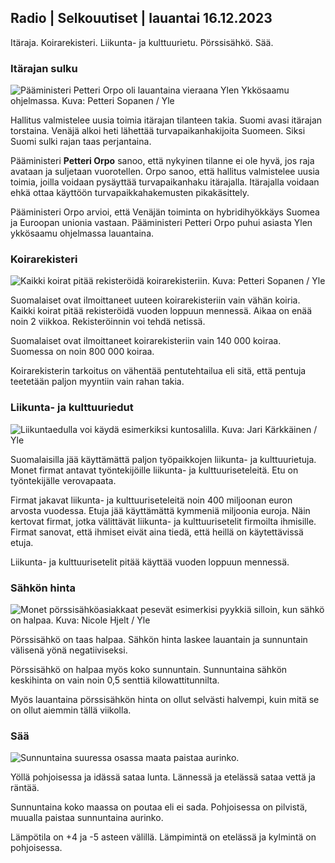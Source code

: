 ## Radio \| Selkouutiset \| lauantai 16.12.2023

Itäraja. Koirarekisteri. Liikunta- ja kulttuurietu. Pörssisähkö. Sää.

### Itärajan sulku

![Pääministeri Petteri Orpo oli lauantaina vieraana Ylen Ykkösaamu ohjelmassa. Kuva: Petteri Sopanen / Yle](https://images.cdn.yle.fi/image/upload/c_crop,h_2244,w_3990,x_8,y_215/ar_1.7777777777777777,c_fill,g_faces,h_675,w_1200/dpr_1.0/q_auto:eco/f_auto/fl_lossy/v1702715024/39-1216651657d5e18a95c4)

Hallitus valmistelee uusia toimia itärajan tilanteen takia. Suomi avasi itärajan torstaina. Venäjä alkoi heti lähettää turvapaikanhakijoita Suomeen. Siksi Suomi sulki rajan taas perjantaina.

Pääministeri **Petteri Orpo** sanoo, että nykyinen tilanne ei ole hyvä, jos raja avataan ja suljetaan vuorotellen. Orpo sanoo, että hallitus valmistelee uusia toimia, joilla voidaan pysäyttää turvapaikanhaku itärajalla. Itärajalla voidaan ehkä ottaa käyttöön turvapaikkahakemusten pikakäsittely.

Pääministeri Orpo arvioi, että Venäjän toiminta on hybridihyökkäys Suomea ja Euroopan unionia vastaan. Pääministeri Petteri Orpo puhui asiasta Ylen ykkösaamu ohjelmassa lauantaina.

### Koirarekisteri

![Kaikki koirat pitää rekisteröidä koirarekisteriin. Kuva: Petteri Sopanen / Yle](https://images.cdn.yle.fi/image/upload/c_crop,h_2234,w_3973,x_0,y_366/ar_1.7777777777777777,c_fill,g_faces,h_675,w_1200/dpr_1.0/q_auto:eco/f_auto/fl_lossy/v1702045024/39-1213023657323ea99d24)

Suomalaiset ovat ilmoittaneet uuteen koirarekisteriin vain vähän koiria. Kaikki koirat pitää rekisteröidä vuoden loppuun mennessä. Aikaa on enää noin 2 viikkoa. Rekisteröinnin voi tehdä netissä.

Suomalaiset ovat ilmoittaneet koirarekisteriin vain 140 000 koiraa. Suomessa on noin 800 000 koiraa.

Koirarekisterin tarkoitus on vähentää pentutehtailua eli sitä, että pentuja teetetään paljon myyntiin vain rahan takia.

### Liikunta- ja kulttuuriedut

![Liikuntaedulla voi käydä esimerkiksi kuntosalilla. Kuva: Jari Kärkkäinen / Yle](https://images.cdn.yle.fi/image/upload/c_crop,h_4608,w_8192,x_0,y_405/ar_1.7777777777777777,c_fill,g_faces,h_675,w_1200/dpr_1.0/q_auto:eco/f_auto/fl_lossy/v1694777243/39-117265665043f1d06df2)

Suomalaisilla jää käyttämättä paljon työpaikkojen liikunta- ja kulttuurietuja. Monet firmat antavat työntekijöille liikunta- ja kulttuuriseteleitä. Etu on työntekijälle verovapaata.

Firmat jakavat liikunta- ja kulttuuriseteleitä noin 400 miljoonan euron arvosta vuodessa. Etuja jää käyttämättä kymmeniä miljoonia euroja. Näin kertovat firmat, jotka välittävät liikunta- ja kulttuurisetelit firmoilta ihmisille. Firmat sanovat, että ihmiset eivät aina tiedä, että heillä on käytettävissä etuja.

Liikunta- ja kulttuurisetelit pitää käyttää vuoden loppuun mennessä.

### Sähkön hinta

![Monet pörssisähköasiakkaat pesevät esimerkisi pyykkiä silloin, kun sähkö on halpaa. Kuva: Nicole Hjelt / Yle](https://images.cdn.yle.fi/image/upload/c_crop,h_3375,w_6000,x_0,y_125/ar_1.7777777777777777,c_fill,g_faces,h_675,w_1200/dpr_1.0/q_auto:eco/f_auto/fl_lossy/v1702308686/39-1213985657728e08b02d)

Pörssisähkö on taas halpaa. Sähkön hinta laskee lauantain ja sunnuntain välisenä yönä negatiiviseksi.

Pörssisähkö on halpaa myös koko sunnuntain. Sunnuntaina sähkön keskihinta on vain noin 0,5 senttiä kilowattitunnilta.

Myös lauantaina pörssisähkön hinta on ollut selvästi halvempi, kuin mitä se on ollut aiemmin tällä viikolla.

### Sää

![Sunnuntaina suuressa osassa maata paistaa aurinko.](https://images.cdn.yle.fi/image/upload/c_crop,h_1080,w_1919,x_0,y_0/ar_1.7777777777777777,c_fill,g_faces,h_675,w_1200/dpr_1.0/q_auto:eco/f_auto/fl_lossy/v1702742300/39-1216705657dc8fb0fbe5)

Yöllä pohjoisessa ja idässä sataa lunta. Lännessä ja etelässä sataa vettä ja räntää.

Sunnuntaina koko maassa on poutaa eli ei sada. Pohjoisessa on pilvistä, muualla paistaa sunnuntaina aurinko.

Lämpötila on +4 ja -5 asteen välillä. Lämpimintä on etelässä ja kylmintä on pohjoisessa.
